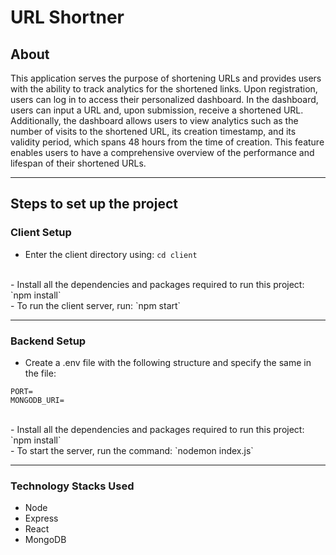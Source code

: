 # URL Shortner
## About
This application serves the purpose of shortening URLs and provides users with the ability to track analytics for the shortened links. Upon registration, users can log in to access their personalized dashboard. In the dashboard, users can input a URL and, upon submission, receive a shortened URL. Additionally, the dashboard allows users to view analytics such as the number of visits to the shortened URL, its creation timestamp, and its validity period, which spans 48 hours from the time of creation. This feature enables users to have a comprehensive overview of the performance and lifespan of their shortened URLs.

<hr>

## Steps to set up the project

### Client Setup
- Enter the client directory using:
`cd client`
<br />
- Install all the dependencies and packages required to run this project:
`npm install`
<br />
- To run the client server, run:
`npm start`
<br />

<hr>

### Backend Setup
- Create a .env file with the following structure and specify the same in the file:
```
PORT=
MONGODB_URI=
```
<br />
- Install all the dependencies and packages required to run this project:
`npm install`
<br />
- To start the server, run the command:
`nodemon index.js`

<hr>

### Technology Stacks Used
- Node
- Express
- React
- MongoDB